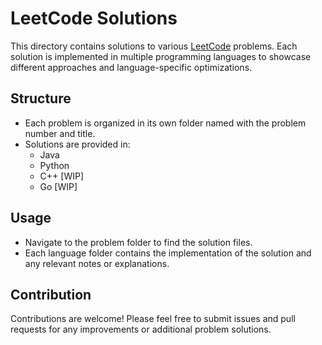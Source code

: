 # LeetCode Solutions

This directory contains solutions to various [LeetCode](https://leetcode.com/) problems. Each solution is implemented in multiple programming languages to showcase different approaches and language-specific optimizations.

## Structure

- Each problem is organized in its own folder named with the problem number and title.
- Solutions are provided in:
  - Java
  - Python
  - C++ [WIP]
  - Go [WIP]

## Usage

- Navigate to the problem folder to find the solution files.
- Each language folder contains the implementation of the solution and any relevant notes or explanations.

## Contribution

Contributions are welcome! Please feel free to submit issues and pull requests for any improvements or additional problem solutions. 